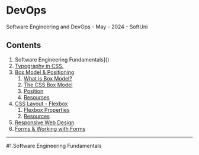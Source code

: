 # DevOps
Software Engineering and DevOps - May - 2024 - SoftUni

## Contents

1. Software Engineering Fundamentals]()
2. [Typography in CSS.](#2-typography-in-css)
3. [Box Model & Positioning](#3-box-model--positioning)
    1. [What is Box Model?](#1-what-is-box-model)
    2. [The CSS Box Model](#2-the-css-box-model)
    3. [Position](#3-position)
    4. [Resourses](#4-resourcesbox-model--position)
4. [CSS Layout - Flexbox](#4-css-layout---flexbox)
    1. [Flexbox Properties](#flexbox-properties)
    2. [Resources](#resources-css-layout---flexbox)
5. [Responsive Web Design](#5-responsive-web-design)
6. [Forms & Working with Forms](#6-forms--working-with-forms)

---

#1.Software Engineering Fundamentals
